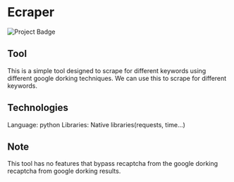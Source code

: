 # Ecraper
![Project Badge](https://icon)

## Tool
This is a simple tool designed to scrape for different keywords using different google dorking techniques. 
We can use this to scrape for different keywords.

## Technologies
Language: python
Libraries: Native libraries(requests, time...)


## Note
This tool has no features that bypass recaptcha from the google dorking recaptcha from google dorking results.
